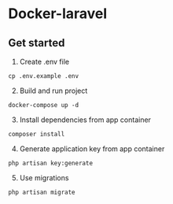 # Docker-laravel

## Get started

1. Create .env file
```
cp .env.example .env
```
2. Build and run project
```
docker-compose up -d
```
3. Install dependencies from app container
```
composer install
```
4. Generate application key from app container
```
php artisan key:generate
```
5. Use migrations
```
php artisan migrate
```

